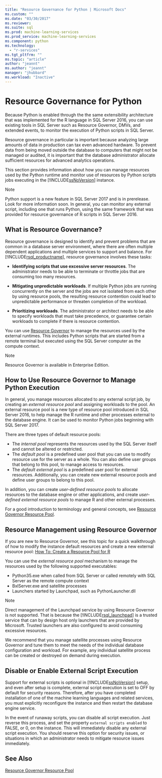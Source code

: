 ```yaml
---
title: "Resource Governance for Python | Microsoft Docs"
ms.custom: ""
ms.date: "03/30/2017"
ms.reviewer: 
ms.suite: sql
ms.prod: machine-learning-services
ms.prod_service: machine-learning-services
ms.component: python
ms.technology: 
  - "r-services"
ms.tgt_pltfrm: ""
ms.topic: "article"
author: "jeannt"
ms.author: "jeannt"
manager: "jhubbard"
ms.workload: "Inactive"
---
```

# Resource Governance for Python

Because Python is enabled through the the same extensibility architecture that was implemented for the R language in SQL Server 2016, you can use existing tools in SQL Server such as Resource Governor, DMVs, and extended events, to monitor the execution of Python scripts in SQL Server.

Resource governance in particular is important because analyzing large amounts of data in production can tax even advanced hardware.  To prevent data from being moved outside the database to computers that might not be managed or audited, it is important that the database administrator allocate sufficient resources for advanced analytics operations.

This section provides information about how you can manage resources used by the Python runtime and monitor use of resources by Python scripts jobs executing in the [!INCLUDE[ssNoVersion](../../includes/ssnoversion-md.md)] instance.

> [!NOTE]
> Python support is a new feature in SQL Server 2017 and is in prerelease. Look for more information soon.
> In general, you can monitor any external script, including one that runs Python, using the same framework that was provided for resource governance of R scripts in SQL Server 2016.

## What is Resource Governance?

Resource governance is designed to identify and prevent problems that are common in a database server environment, where there are often multiple dependent applications and multiple services to support and balance. For [!INCLUDE[rsql_productname](../../includes/rsql-productname-md.md)], resource governance involves these tasks:  

+ **Identifying scripts that use excessive server resources**. The administrator needs to be able to terminate or throttle jobs that are consuming too many resources.

+ **Mitigating unpredictable workloads**. If multiple Python jobs are running concurrently on the server and the jobs are not isolated from each other by using resource pools, the resulting resource contention could lead to unpredictable performance or threaten completion of the workload.

+ **Prioritizing workloads**. The administrator or architect needs to be able to specify workloads that must take precedence, or guarantee certain workloads to complete if there is resource contention.

You can use [Resource Governor](../../relational-databases/resource-governor/resource-governor.md) to manage the resources used by the external runtimes. This includes Python scripts that are started from a remote terminal but executed using the SQL Server computer as the compute context.

> [!NOTE] 
> Resource Governor is available in Enterprise Edition.

## How to Use Resource Governor to Manage Python Execution

In general, you manage resources allocated to any external script job, by creating an *external resource pool* and assigning workloads to the pool. An external resource pool is a new type of resource pool introduced in SQL Server 2016, to help manage the R runtime and other processes external to the database engine. It can be used to monitor Python jobs beginning with SQL Server 2017.

There are three types of default resource pools:

+ The *internal pool* represents the resources used by the SQL Server itself and cannot be altered or restricted.
+ The *default pool* is a predefined user pool that you can use to modify resource use for the server as a whole. You can also define user groups that belong to this pool, to manage access to resources.
+ The *default external pool* is a predefined user pool for external resources. Additionally, you can create new external resource pools and define user groups to belong to this pool.

In addition, you can create *user-defined resource pools* to allocate resources to the database engine or other applications, and create *user-defined external resource pools* to manage R and other external processes.

For a good introduction to terminology and general concepts, see [Resource Governor Resource Pool](../../relational-databases/resource-governor/resource-governor-resource-pool.md).

## Resource Management using Resource Governor

If you are new to Resource Governor, see this topic for a quick walkthrough of how to modify the instance default resources and create a new external resource pool:  [How To: Create a Resource Pool for R](../../advanced-analytics/r-services/how-to-create-a-resource-pool-for-r.md)

You can use the *external resource pool* mechanism to manage the resources used by the following supported executables:

+ Python35.exe when called from SQL Server or called remotely with SQL Server as the remote compute context
+ BxlServer.exe and satellite processes
+ Launchers started by Launchpad, such as PythonLauncher.dll

> [!NOTE]
> Direct management of the Launchpad service by using Resource Governor is not supported. That is because the [!INCLUDE[rsql_launchpad](../../includes/rsql-launchpad-md.md)] is a trusted service that can by design host only launchers that are provided by Microsoft. Trusted launchers are also configured to avoid consuming excessive resources.

We recommend that you manage satellite processes using Resource Governor and tune them to meet the needs of the individual database configuration and workload.  For example, any individual satellite process can be created or destroyed on demand during execution.

## Disable or Enable External Script Execution

Support for external scripts is optional in [!INCLUDE[ssNoVersion](../../includes/ssnoversion-md.md)] setup, and even after setup is complete, external script execution is set to OFF by default for security reasons. Therefore, after you have completed installation of one of the machine learning languages and related services, you must explicitly reconfigure the instance and then restart the database engine service.

In the event of runaway scripts, you can disable all script execution. Just reverse this process, and set the property `external scripts enabled` to FALSE, or 0, on the instance. This will immediately disable any external script execution. You should reserve this option for security issues, or situations in which an administrator needs to mitigate resource issues immediately.

## See Also

[Resource Governor Resource Pool](../../relational-databases/resource-governor/resource-governor-resource-pool.md)

